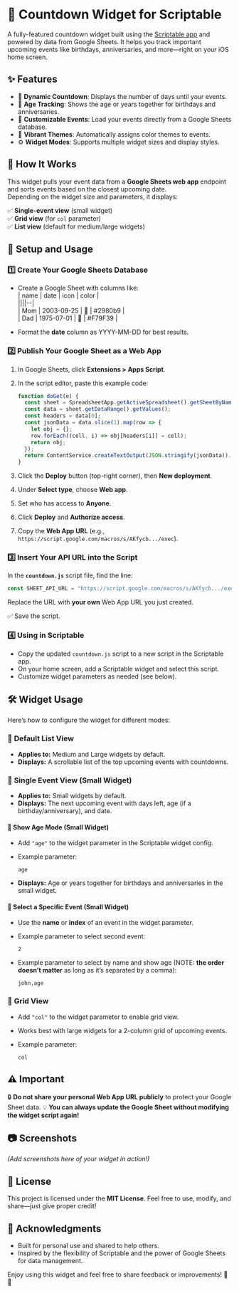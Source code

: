# 🎉 Countdown Widget for Scriptable

A fully-featured countdown widget built using the [Scriptable app](https://scriptable.app) and powered by data from Google Sheets. It helps you track important upcoming events like birthdays, anniversaries, and more—right on your iOS home screen.



## ✨ Features

- 📅 **Dynamic Countdown**: Displays the number of days until your events.
- 🎂 **Age Tracking**: Shows the age or years together for birthdays and anniversaries.
- 📝 **Customizable Events**: Load your events directly from a Google Sheets database.
- 🎨 **Vibrant Themes**: Automatically assigns color themes to events.
- ⚙️ **Widget Modes**: Supports multiple widget sizes and display styles.



## 🚀 How It Works

This widget pulls your event data from a **Google Sheets web app** endpoint and sorts events based on the closest upcoming date.  
Depending on the widget size and parameters, it displays:

✅ **Single-event view** (small widget)  
✅ **Grid view** (for `col` parameter)  
✅ **List view** (default for medium/large widgets)  



## 🔧 Setup and Usage

### 1️⃣ Create Your Google Sheets Database

- Create a Google Sheet with columns like:  
  | name | date       | icon | color  |  
  ||||--|  
  | Mom | 2003-09-25 | 🎂   | #2980b9 |  
  | Dad   | 1975-07-01 | 🎂   | #F79F39 |  

- Format the **date** column as YYYY-MM-DD for best results.

### 2️⃣ Publish Your Google Sheet as a Web App

1. In Google Sheets, click **Extensions > Apps Script**.  
2. In the script editor, paste this example code:

    ```javascript
    function doGet(e) {
      const sheet = SpreadsheetApp.getActiveSpreadsheet().getSheetByName("Sheet1");
      const data = sheet.getDataRange().getValues();
      const headers = data[0];
      const jsonData = data.slice(1).map(row => {
        let obj = {};
        row.forEach((cell, i) => obj[headers[i]] = cell);
        return obj;
      });
      return ContentService.createTextOutput(JSON.stringify(jsonData)).setMimeType(ContentService.MimeType.JSON);
    }
    ```

3. Click the **Deploy** button (top-right corner), then **New deployment**.  
4. Under **Select type**, choose **Web app**.  
5. Set who has access to **Anyone**.  
6. Click **Deploy** and **Authorize access**.  
7. Copy the **Web App URL** (e.g., `https://script.google.com/macros/s/AKfycb.../exec`).



### 3️⃣ Insert Your API URL into the Script

In the **`countdown.js`** script file, find the line:

```javascript
const SHEET_API_URL = "https://script.google.com/macros/s/AKfycb.../exec";
````

Replace the URL with **your own** Web App URL you just created.

✅ Save the script.



### 4️⃣ Using in Scriptable

* Copy the updated `countdown.js` script to a new script in the Scriptable app.
* On your home screen, add a Scriptable widget and select this script.
* Customize widget parameters as needed (see below).



## 🛠️ Widget Usage

Here’s how to configure the widget for different modes:

### 🔹 **Default List View**

* **Applies to:** Medium and Large widgets by default.
* **Displays:** A scrollable list of the top upcoming events with countdowns.

### 🔹 **Single Event View (Small Widget)**

* **Applies to:** Small widgets by default.
* **Displays:** The next upcoming event with days left, age (if a birthday/anniversary), and date.

#### 🔹 Show Age Mode (Small Widget)

* Add `"age"` to the widget parameter in the Scriptable widget config.
* Example parameter:

  ```
  age
  ```
* **Displays:** Age or years together for birthdays and anniversaries in the small widget.

#### 🔹 Select a Specific Event (Small Widget)

* Use the **name** or **index** of an event in the widget parameter.
* Example parameter to select second event:

  ```
  2
  ```
* Example parameter to select by name and show age (NOTE: **the order doesn’t matter** as long as it’s separated by a comma):

  ```
  john,age
  ```

### 🔹 **Grid View**

* Add `"col"` to the widget parameter to enable grid view.
* Works best with large widgets for a 2-column grid of upcoming events.
* Example parameter:

  ```
  col
  ```



## ⚠️ Important

🔒 **Do not share your personal Web App URL publicly** to protect your Google Sheet data.
💡 **You can always update the Google Sheet without modifying the widget script again!**



## 📷 Screenshots

*(Add screenshots here of your widget in action!)*



## 📜 License

This project is licensed under the **MIT License**.
Feel free to use, modify, and share—just give proper credit!



## 🙌 Acknowledgments

* Built for personal use and shared to help others.
* Inspired by the flexibility of Scriptable and the power of Google Sheets for data management.



Enjoy using this widget and feel free to share feedback or improvements! 🚀✨